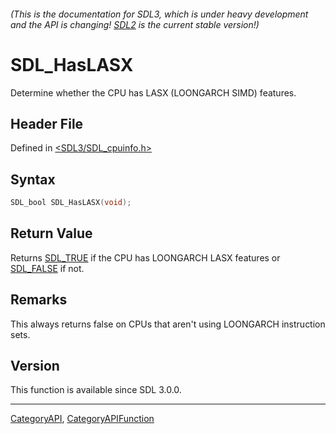 ###### (This is the documentation for SDL3, which is under heavy development and the API is changing! [SDL2](https://wiki.libsdl.org/SDL2/) is the current stable version!)
# SDL_HasLASX

Determine whether the CPU has LASX (LOONGARCH SIMD) features.

## Header File

Defined in [<SDL3/SDL_cpuinfo.h>](https://github.com/libsdl-org/SDL/blob/main/include/SDL3/SDL_cpuinfo.h)

## Syntax

```c
SDL_bool SDL_HasLASX(void);

```

## Return Value

Returns [SDL_TRUE](SDL_TRUE) if the CPU has LOONGARCH LASX features or
[SDL_FALSE](SDL_FALSE) if not.

## Remarks

This always returns false on CPUs that aren't using LOONGARCH instruction
sets.

## Version

This function is available since SDL 3.0.0.

----
[CategoryAPI](CategoryAPI), [CategoryAPIFunction](CategoryAPIFunction)

